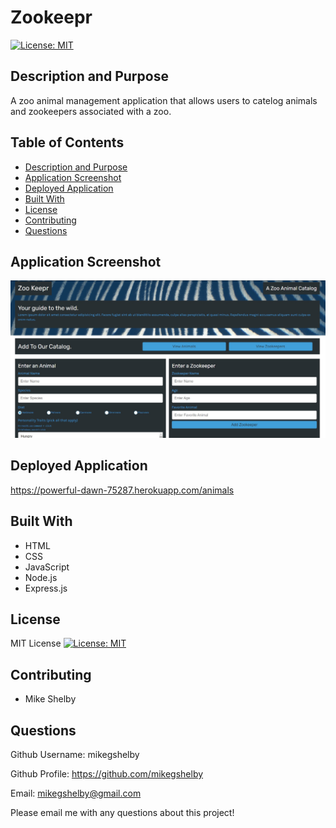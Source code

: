 # Zookeepr
[![License: MIT](https://img.shields.io/badge/License-MIT-yellow.svg)](https://opensource.org/licenses/MIT)

## Description and Purpose
A zoo animal management application that allows users to catelog animals and zookeepers associated with a zoo.

## Table of Contents
  - [Description and Purpose](#description-and-purpose)
  - [Application Screenshot](#application-screenshot)
  - [Deployed Application](#deployed-application)
  - [Built With](#built-with)
  - [License](#license)
  - [Contributing](#contributing)
  - [Questions](#questions)

## Application Screenshot
![Zookeepr screenshot](./zookeepr-screenshot.jpg "Application Screenshot")

## Deployed Application
https://powerful-dawn-75287.herokuapp.com/animals

## Built With
* HTML
* CSS
* JavaScript
* Node.js
* Express.js

## License
MIT License
[![License: MIT](https://img.shields.io/badge/License-MIT-yellow.svg)](https://opensource.org/licenses/MIT)

## Contributing
* Mike Shelby

## Questions
Github Username: mikegshelby

Github Profile: https://github.com/mikegshelby

Email: mikegshelby@gmail.com

Please email me with any questions about this project!
